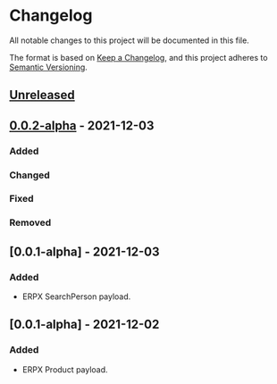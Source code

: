 # Changelog

All notable changes to this project will be documented in this file.

The format is based on [Keep a Changelog](https://keepachangelog.com/en/1.0.0/),
and this project adheres to [Semantic Versioning](https://semver.org/spec/v2.0.0.html).

## [Unreleased]

## [0.0.2-alpha] - 2021-12-03

### Added

### Changed

### Fixed

### Removed

## [0.0.1-alpha] - 2021-12-03

### Added

-   ERPX SearchPerson payload.

## [0.0.1-alpha] - 2021-12-02

### Added

-   ERPX Product payload.

[Unreleased]: https://github.com/dev-senior-com-br/senior-erpx-api/compare/0.0.2-alpha...HEAD

[0.0.2-alpha]: https://github.com/dev-senior-com-br/senior-erpx-api/compare/0.0.1-alpha...0.0.2-alpha

